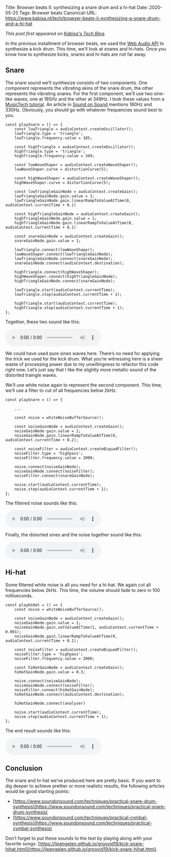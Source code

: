 Title: Browser beats II: synthesizing a snare drum and a hi-hat
Date: 2020-05-25
Tags: Browser beats
Canonical-URL: https://www.kabisa.nl/tech/browser-beats-ii-synthesizing-a-snare-drum-and-a-hi-hat

*This post first appeared on [Kabisa's Tech Blog](https://www.kabisa.nl/tech/).*

In the previous installment of browser beats, we used the [Web Audio API](https://developer.mozilla.org/en-US/docs/Web/API/Web_Audio_API) to synthesize a kick drum.
This time, we’ll look at snares and hi-hats.
Once you know how to synthesize kicks, snares and hi-hats are not far away.

## Snare

The snare sound we’ll synthesize consists of two components.
One component represents the vibrating skins of the snare drum, the other represents the vibrating snares.
For the first component, we’ll use two sine-like waves, one at 185Hz and the other at 349Hz.
I took these values from a [MusicTech tutorial](https://www.musictech.net/tutorials/modular-eurorack-snare-tutorial/).
An article in [Sound on Sound](https://www.soundonsound.com/techniques/practical-snare-drum-synthesis) mentions 180Hz and 330Hz.
Obviously, you should go with whatever frequencies sound best to you.

```
const playSnare = () => {
    const lowTriangle = audioContext.createOscillator();
    lowTriangle.type = 'triangle';
    lowTriangle.frequency.value = 185;

    const highTriangle = audioContext.createOscillator();
    highTriangle.type = 'triangle';
    highTriangle.frequency.value = 349;

    const lowWaveShaper = audioContext.createWaveShaper();
    lowWaveShaper.curve = distortionCurve(5);

    const highWaveShaper = audioContext.createWaveShaper();
    highWaveShaper.curve = distortionCurve(5);

    const lowTriangleGainNode = audioContext.createGain();
    lowTriangleGainNode.gain.value = 1;
    lowTriangleGainNode.gain.linearRampToValueAtTime(0, audioContext.currentTime + 0.1)

    const highTriangleGainNode = audioContext.createGain();
    highTriangleGainNode.gain.value = 1;
    highTriangleGainNode.gain.linearRampToValueAtTime(0, audioContext.currentTime + 0.1)

    const snareGainNode = audioContext.createGain();
    snareGainNode.gain.value = 1;

    lowTriangle.connect(lowWaveShaper);
    lowWaveShaper.connect(lowTriangleGainNode);
    lowTriangleGainNode.connect(snareGainNode);
    snareGainNode.connect(audioContext.destination);

    highTriangle.connect(highWaveShaper);
    highWaveShaper.connect(highTriangleGainNode);
    highTriangleGainNode.connect(snareGainNode);

    lowTriangle.start(audioContext.currentTime);
    lowTriangle.stop(audioContext.currentTime + 1);

    highTriangle.start(audioContext.currentTime);
    highTriangle.stop(audioContext.currentTime + 1);
};
```

Together, these two sound like this:

<audio controls="" src="https://ljpengelen.github.io/groovid19/snare-and-hihat/audio/sines.mp3"></audio>

We could have used pure sines waves here.
There’s no need for applying the trick we used for the kick drum.
What you’re witnessing here is a sheer waste of processing power due to my unwillingness to refactor this code right now.
Let’s just say that I like the slightly more metallic sound of the distorted traingle waves.

We’ll use white noise again to represent the second component.
This time, we’ll use a filter to cut of all frequencies below 2kHz.

```
const playSnare = () => {

    ...

    const noise = whiteNoiseBufferSource();

    const noiseGainNode = audioContext.createGain();
    noiseGainNode.gain.value = 1;
    noiseGainNode.gain.linearRampToValueAtTime(0, audioContext.currentTime + 0.2);

    const noiseFilter = audioContext.createBiquadFilter();
    noiseFilter.type = 'highpass';
    noiseFilter.frequency.value = 2000;

    noise.connect(noiseGainNode);
    noiseGainNode.connect(noiseFilter);
    noiseFilter.connect(snareGainNode);

    noise.start(audioContext.currentTime);
    noise.stop(audioContext.currentTime + 1);
};
```

The filtered noise sounds like this:

<audio controls="" src="https://ljpengelen.github.io/groovid19/snare-and-hihat/audio/snare-noise.mp3"></audio>

Finally, the distorted sines and the noise together sound like this:

<audio controls="" src="https://ljpengelen.github.io/groovid19/snare-and-hihat/audio/snare.mp3"></audio>

## Hi-hat

Some filtered white noise is all you need for a hi-hat.
We again cut all frequencies below 2kHz.
This time, the volume should fade to zero in 100 milliseconds.

```
const playHiHat = () => {
    const noise = whiteNoiseBufferSource();

    const noiseGainNode = audioContext.createGain();
    noiseGainNode.gain.value = 1;
    noiseGainNode.gain.setValueAtTime(1, audioContext.currentTime + 0.001);
    noiseGainNode.gain.linearRampToValueAtTime(0, audioContext.currentTime + 0.1);

    const noiseFilter = audioContext.createBiquadFilter();
    noiseFilter.type = 'highpass';
    noiseFilter.frequency.value = 2000;

    const hiHatGainNode = audioContext.createGain();
    hiHatGainNode.gain.value = 0.3;

    noise.connect(noiseGainNode);
    noiseGainNode.connect(noiseFilter);
    noiseFilter.connect(hiHatGainNode);
    hiHatGainNode.connect(audioContext.destination);

    hiHatGainNode.connect(analyser)

    noise.start(audioContext.currentTime);
    noise.stop(audioContext.currentTime + 1);
};
```

The end result sounds like this:

<audio controls="" src="https://ljpengelen.github.io/groovid19/snare-and-hihat/audio/hihat-noise.mp3"></audio>

## Conclusion

The snare and hi-hat we’ve produced here are pretty basic.
If you want to dig deeper to achieve prettier or more realistic results, the following articles would be good starting points:

* [https://www.soundonsound.com/techniques/practical-snare-drum-synthesis](https://www.soundonsound.com/techniques/practical-snare-drum-synthesis)
* [https://www.soundonsound.com/techniques/practical-cymbal-synthesis](https://www.soundonsound.com/techniques/practical-cymbal-synthesis)

Don’t forget to put these sounds to the test by playing along with your favorite songs: [https://ljpengelen.github.io/groovid19/kick-snare-hihat.html](https://ljpengelen.github.io/groovid19/kick-snare-hihat.html).
